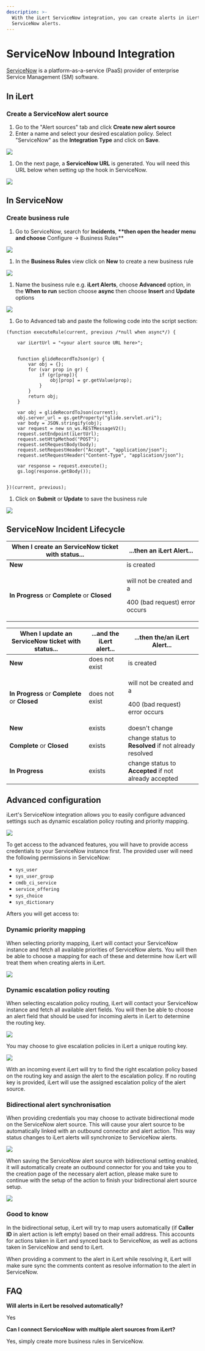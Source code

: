 ```yaml
---
description: >-
  With the iLert ServiceNow integration, you can create alerts in iLert based on
  ServiceNow alerts.
---
```


# ServiceNow Inbound Integration

[ServiceNow](http://www.servicenow.com) is a platform-as-a-service (PaaS) provider of enterprise Service Management (SM) software.

## In iLert <a href="#in-ilert" id="in-ilert"></a>

### Create a ServiceNow alert source <a href="#create-alert-source" id="create-alert-source"></a>

1. Go to the "Alert sources" tab and click **Create new alert source**
2. Enter a name and select your desired escalation policy. Select "ServiceNow" as the **Integration Type** and click on **Save**.

![](../../.gitbook/assets/Screenshot\_09\_02\_21\_\_07\_51.png)

1. On the next page, a **ServiceNow URL** is generated. You will need this URL below when setting up the hook in ServiceNow.

![](../../.gitbook/assets/Screenshot\_09\_02\_21\_\_07\_52.png)

## In ServiceNow <a href="#in-servicenow" id="in-servicenow"></a>

### Create business rule <a href="#create-business-rule" id="create-business-rule"></a>

1. Go to ServiceNow, search for **Incidents**, **\*\*then open the header menu and choose** Configure -> Business Rules\*\*

![](../../.gitbook/assets/Screenshot\_08\_02\_21\_\_22\_40.png)

1. In the **Business Rules** view click on **New** to create a new business rule

![](../../.gitbook/assets/Screenshot\_08\_02\_21\_\_22\_42.png)

1. Name the business rule e.g. **iLert Alerts**, choose **Advanced** option, in the **When to run** section choose **async** then choose **Insert** and **Update** options

![](../../.gitbook/assets/Screenshot\_08\_02\_21\_\_22\_43.png)

1. Go to Advanced tab and paste the following code into the script section:

```
(function executeRule(current, previous /*null when async*/) {

    var iLertUrl = "<your alert source URL here>";


    function glideRecordToJson(gr) {
        var obj = {};
        for (var prop in gr) {
            if (gr[prop]){
                obj[prop] = gr.getValue(prop);
            }
        }
        return obj;
    }

    var obj = glideRecordToJson(current);
    obj.server_url = gs.getProperty("glide.servlet.uri");
    var body = JSON.stringify(obj);
    var request = new sn_ws.RESTMessageV2();
    request.setEndpoint(iLertUrl);
    request.setHttpMethod("POST");
    request.setRequestBody(body);
    request.setRequestHeader("Accept", "application/json");
    request.setRequestHeader("Content-Type", "application/json");

    var response = request.execute();
    gs.log(response.getBody());


})(current, previous);
```

1. Click on **Submit** or **Update** to save the business rule

![](../../.gitbook/assets/Screenshot\_08\_02\_21\_\_22\_46.png)

## ServiceNow Incident Lifecycle <a href="#lifecycle" id="lifecycle"></a>

| When I create an ServiceNow ticket with status... | ...then an iLert Alert...                                             |
| ------------------------------------------------- | --------------------------------------------------------------------- |
| **New**                                           | is created                                                            |
| **In Progress** or **Complete** or **Closed**     | <p>will not be created and a</p><p>400 (bad request) error occurs</p> |

| When I update an ServiceNow ticket with status... | ...and the iLert alert... | ...then the/an iLert Alert...                                         |
| ------------------------------------------------- | ------------------------- | --------------------------------------------------------------------- |
| **New**                                           | does not exist            | is created                                                            |
| **In Progress** or **Complete** or **Closed**     | does not exist            | <p>will not be created and a</p><p>400 (bad request) error occurs</p> |
| **New**                                           | exists                    | doesn't change                                                        |
| **Complete** or **Closed**                        | exists                    | change status to **Resolved** if not already resolved                 |
| **In Progress**                                   | exists                    | change status to **Accepted** if not already accepted                 |

## Advanced configuration



iLert's ServiceNow integration allows you to easily configure advanced settings such as dynamic escalation policy routing and priority mapping.



![](<../../.gitbook/assets/image (57) (1).png>)

To get access to the advanced features, you will have to provide access credentials to your ServiceNow instance first. The provided user will need the following permissions in ServiceNow:

* `sys_user`
* `sys_user_group`
* `cmdb_ci_service`
* `service_offering`
* `sys_choice`
* `sys_dictionary`

Afters you will get access to:

### Dynamic priority mapping

When selecting priority mapping, iLert will contact your ServiceNow instance and fetch all available priorities of ServiceNow alerts. You will then be able to choose a mapping for each of these and determine how iLert will treat them when creating alerts in iLert.

![](<../../.gitbook/assets/image (55) (1).png>)

### Dynamic escalation policy routing

When selecting escalation policy routing, iLert will contact your ServiceNow instance and fetch all available alert fields. You will then be able to choose an alert field that should be used for incoming alerts in iLert to determine the routing key.

![](<../../.gitbook/assets/image (51).png>)

You may choose to give escalation policies in iLert a unique routing key.

![](<../../.gitbook/assets/image (54).png>)

With an incoming event iLert will try to find the right escalation policy based on the routing key and assign the alert to the escalation policy. If no routing key is provided, iLert will use the assigned escalation policy of the alert source.

### Bidirectional alert synchronisation

When providing credentials you may choose to activate bidirectional mode on the ServiceNow alert source. This will cause your alert source to be automatically linked with an outbound connector and alert action. This way status changes to iLert alerts will synchronize to ServiceNow alerts.

![](<../../.gitbook/assets/image (53).png>)

When saving the ServiceNow alert source with bidirectional setting enabled, it will automatically create an outbound connector for you and take you to the creation page of the necessary alert action, please make sure to continue with the setup of the action to finish your bidirectional alert source setup.

![](<../../.gitbook/assets/image (56) (1).png>)

### Good to know

In the bidirectional setup, iLert will try to map users automatically (if **Caller ID** in alert action is left empty) based on their email address. This accounts for actions taken in iLert and synced back to ServiceNow, as well as actions taken in ServiceNow and send to iLert.

When providing a comment to the alert in iLert while resolving it, iLert will make sure sync the comments content as resolve information to the alert in ServiceNow.

&#x20;

## FAQ <a href="#faq" id="faq"></a>

**Will alerts in iLert be resolved automatically?**

Yes

**Can I connect ServiceNow with multiple alert sources from iLert?**

Yes, simply create more business rules in ServiceNow.
